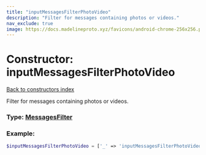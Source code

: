 ```yaml
---
title: "inputMessagesFilterPhotoVideo"
description: "Filter for messages containing photos or videos."
nav_exclude: true
image: https://docs.madelineproto.xyz/favicons/android-chrome-256x256.png
---
```

# Constructor: inputMessagesFilterPhotoVideo  
[Back to constructors index](index.md)



Filter for messages containing photos or videos.




### Type: [MessagesFilter](../types/MessagesFilter.md)


### Example:

```php
$inputMessagesFilterPhotoVideo = ['_' => 'inputMessagesFilterPhotoVideo'];
```  
